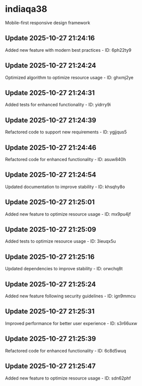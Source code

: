 # indiaqa38
Mobile-first responsive design framework

## Update 2025-10-27 21:24:16
Added new feature with modern best practices - ID: 6ph22ty9


## Update 2025-10-27 21:24:24
Optimized algorithm to optimize resource usage - ID: ghxmj2ye


## Update 2025-10-27 21:24:31
Added tests for enhanced functionality - ID: yidrry9i


## Update 2025-10-27 21:24:39
Refactored code to support new requirements - ID: ygjjqus5


## Update 2025-10-27 21:24:46
Refactored code for enhanced functionality - ID: asuw840h


## Update 2025-10-27 21:24:54
Updated documentation to improve stability - ID: khsqhy8o


## Update 2025-10-27 21:25:01
Added new feature to optimize resource usage - ID: mx9pu4jf


## Update 2025-10-27 21:25:09
Added tests to optimize resource usage - ID: 3ieuqx5u


## Update 2025-10-27 21:25:16
Updated dependencies to improve stability - ID: orwchq8t


## Update 2025-10-27 21:25:24
Added new feature following security guidelines - ID: ign9mmcu


## Update 2025-10-27 21:25:31
Improved performance for better user experience - ID: s3r66uxw


## Update 2025-10-27 21:25:39
Refactored code for enhanced functionality - ID: 6c8d5wuq


## Update 2025-10-27 21:25:47
Added new feature to optimize resource usage - ID: sdn62phf

